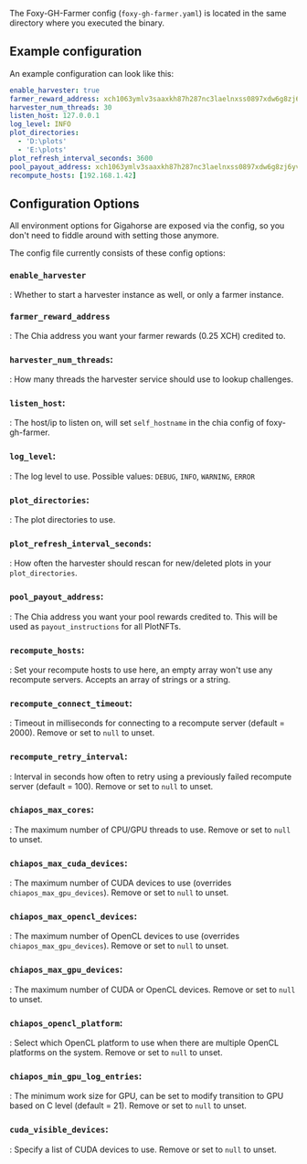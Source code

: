 The Foxy-GH-Farmer config (`foxy-gh-farmer.yaml`) is located in the same directory where you executed the binary.

## Example configuration

An example configuration can look like this:
```yaml
enable_harvester: true
farmer_reward_address: xch1063ymlv3saaxkh87h287nc3laelnxss0897xdw6g8zj6yvaa4elslg0xfa
harvester_num_threads: 30
listen_host: 127.0.0.1
log_level: INFO
plot_directories:
  - 'D:\plots'
  - 'E:\plots'
plot_refresh_interval_seconds: 3600
pool_payout_address: xch1063ymlv3saaxkh87h287nc3laelnxss0897xdw6g8zj6yvaa4elslg0xfa
recompute_hosts: [192.168.1.42]
```

## Configuration Options

All environment options for Gigahorse are exposed via the config, so you don't need to fiddle around with setting those anymore.

The config file currently consists of these config options:

### `enable_harvester`
: Whether to start a harvester instance as well, or only a farmer instance.

### `farmer_reward_address`
: The Chia address you want your farmer rewards (0.25 XCH) credited to.

### `harvester_num_threads`:
: How many threads the harvester service should use to lookup challenges.

### `listen_host`:
: The host/ip to listen on, will set `self_hostname` in the chia config of foxy-gh-farmer.

### `log_level`:
: The log level to use. Possible values: `DEBUG`, `INFO`, `WARNING`, `ERROR`

### `plot_directories`:
: The plot directories to use.

### `plot_refresh_interval_seconds`:
: How often the harvester should rescan for new/deleted plots in your `plot_directories`.

### `pool_payout_address`:
: The Chia address you want your pool rewards credited to. This will be used as `payout_instructions` for all PlotNFTs. 

### `recompute_hosts`:
: Set your recompute hosts to use here, an empty array won't use any recompute servers. Accepts an array of strings or a string.

### `recompute_connect_timeout`:
: Timeout in milliseconds for connecting to a recompute server (default = 2000). Remove or set to `null` to unset.

### `recompute_retry_interval`:
: Interval in seconds how often to retry using a previously failed recompute server (default = 100). Remove or set to `null` to unset.

### `chiapos_max_cores`:
: The maximum number of CPU/GPU threads to use. Remove or set to `null` to unset.

### `chiapos_max_cuda_devices`:
: The maximum number of CUDA devices to use (overrides `chiapos_max_gpu_devices`). Remove or set to `null` to unset.

### `chiapos_max_opencl_devices`:
: The maximum number of OpenCL devices to use (overrides `chiapos_max_gpu_devices`). Remove or set to `null` to unset.

### `chiapos_max_gpu_devices`:
: The maximum number of CUDA or OpenCL devices. Remove or set to `null` to unset.

### `chiapos_opencl_platform`:
: Select which OpenCL platform to use when there are multiple OpenCL platforms on the system. Remove or set to `null` to unset.

### `chiapos_min_gpu_log_entries`:
: The minimum work size for GPU, can be set to modify transition to GPU based on C level (default = 21). Remove or set to `null` to unset.

### `cuda_visible_devices`:
: Specify a list of CUDA devices to use. Remove or set to `null` to unset.
